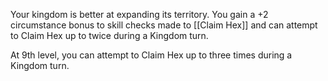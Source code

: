 Your kingdom is better at expanding its territory. You gain a +2 circumstance bonus to skill checks made to [[Claim Hex]] and can attempt to Claim Hex up to twice during a Kingdom turn.  
  
At 9th level, you can attempt to Claim Hex up to three times during a Kingdom turn.